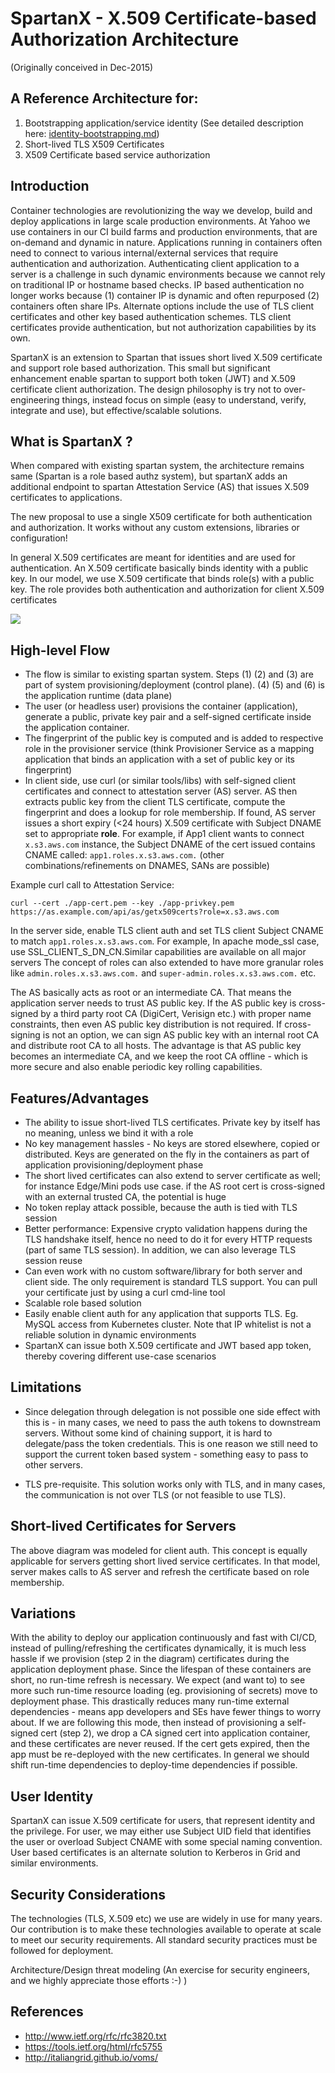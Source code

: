 # SpartanX - X.509 Certificate-based Authorization Architecture
(Originally conceived in Dec-2015)

## A Reference Architecture for:
 1. Bootstrapping application/service identity (See detailed description here: [identity-bootstrapping.md](https://github.com/yahoo/spartan/blob/master/doc/identity-bootstrapping.md))
 2. Short-lived TLS X509 Certificates
 2. X509 Certificate based service authorization

## Introduction

Container technologies are revolutionizing the way we develop, build and deploy applications
in large scale production environments. At Yahoo we use containers in our CI build farms and production
environments, that are on-demand and dynamic in nature. Applications running in containers often need to
connect to various internal/external services that require authentication and authorization. Authenticating
client application to a server is a challenge in such dynamic environments because we cannot rely on traditional
IP or hostname based checks. IP based authentication no longer works because (1) container IP is dynamic and often
repurposed (2) containers often share IPs. Alternate options include the use of TLS client certificates and other 
key based authentication schemes. TLS client certificates provide authentication, but not authorization
capabilities by its own.

SpartanX is an extension to Spartan that issues short lived X.509 certificate and support role based authorization. 
This small but significant enhancement enable spartan to support both token (JWT) and X.509 certificate client 
authorization. The design philosophy is try not to over-engineering things, instead focus on simple
(easy to understand, verify, integrate and use), but effective/scalable solutions.

## What is SpartanX ?
When compared with existing spartan system, the architecture remains same (Spartan is a role based authz system),
but spartanX adds an additional endpoint to spartan Attestation Service (AS) that issues X.509 certificates to applications.

The new proposal to use a single X509 certificate for both authentication and authorization. It works without any
custom extensions, libraries or configuration!

In general X.509 certificates are meant for identities and are used for authentication. An X.509 certificate
basically binds identity with a public key. In our model, we use X.509 certificate that binds role(s) with a
public key. The role provides both authentication and authorization for client X.509 certificates

<img src="https://github.com/yahoo/spartan/blob/master/doc/spartanX.png?raw=true">

## High-level Flow
* The flow is similar to existing spartan system. Steps (1) (2) and (3) are part of system provisioning/deployment (control plane). 
(4) (5) and (6) is the application runtime (data plane) 
* The user (or headless user) provisions the container (application), generate a public, private key pair and a self-signed certificate
inside the application container.
* The fingerprint of the public key is computed and is added to respective role in the provisioner service 
(think Provisioner Service as a mapping application that binds an application with a set of public key or its fingerprint)
* In client side, use curl (or similar tools/libs) with self-signed client certificates and  connect to attestation server (AS) server.
AS then extracts public key from the client TLS certificate, compute the fingerprint and does a lookup for role membership. 
If found, AS server issues a short expiry (<24 hours) X.509 certificate with Subject DNAME set to appropriate **role**. 
For example, if App1 client wants to connect `x.s3.aws.com` instance, the Subject DNAME of the cert issued contains 
CNAME called: ```app1.roles.x.s3.aws.com.``` (other combinations/refinements on DNAMES, SANs are possible)

Example curl call to Attestation Service:

 ```curl --cert ./app-cert.pem --key ./app-privkey.pem https://as.example.com/api/as/getx509certs?role=x.s3.aws.com```

In the server side, enable TLS client auth and set TLS client Subject CNAME to match ```app1.roles.x.s3.aws.com```. 
For example, In apache mode_ssl case, use SSL_CLIENT_S_DN_CN.Similar capabilities are available on all major servers
The concept of roles can also extended to have more granular roles like ```admin.roles.x.s3.aws.com.``` 
and ```super-admin.roles.x.s3.aws.com.``` etc.

The AS basically acts as root or an intermediate CA. That means the application server needs to trust AS public key. If the AS public
key is cross-signed by a third party root CA (DigiCert, Verisign etc.) with proper name constraints, then even AS public key distribution
is not required. If cross-signing is not an option, we can sign AS public key with an internal root CA
and distribute root CA to all hosts. The advantage is that AS public key becomes an intermediate CA, and we
keep the root CA offline - which is more secure and also enable periodic key rolling capabilities.

## Features/Advantages

* The ability to issue short-lived TLS certificates. Private key by itself has no meaning, unless we bind it with a role
* No key management hassles - No keys are stored elsewhere, copied or distributed. Keys are generated on the fly in 
the containers as part of application provisioning/deployment phase
* The short lived certificates can also extend to server certificate as well; for instance Edge/Mini pods use case. if the AS root
cert is cross-signed with an external trusted CA, the potential is huge
* No token replay attack possible, because the auth is tied with TLS session
* Better performance: Expensive crypto validation happens during the TLS handshake itself, hence no need to do it for every HTTP requests
 (part of same TLS session). In addition, we can also leverage TLS session reuse
* Can even work with no custom software/library for both server and client side. The only requirement is standard TLS support. 
You can pull your certificate just by using a curl cmd-line tool
* Scalable role based solution
* Easily enable client auth for any application that supports TLS. Eg. MySQL access from Kubernetes cluster. Note that IP 
whitelist is not a reliable solution in dynamic environments
* SpartanX can issue both X.509 certificate and JWT based app token, thereby covering different use-case scenarios

## Limitations

* Since delegation through delegation is not possible one side effect with this is - in many cases, we need to pass the auth tokens
to downstream servers. Without some kind of chaining support, it is hard to delegate/pass the token credentials. This is one 
reason we still need to support the current token based system - something easy to pass to other servers.

* TLS pre-requisite. This solution works only with TLS, and in many cases, the communication is not over TLS (or not feasible 
to use TLS).

## Short-lived Certificates for Servers

The above diagram was modeled for client auth. This concept is equally applicable for servers getting short lived service certificates.
In that model, server makes calls to AS server and refresh the certificate based on role membership.

## Variations 
With the ability to deploy our application continuously and fast with CI/CD, instead of pulling/refreshing
the certificates dynamically, it is much less hassle if we provision (step 2 in the diagram) certificates during the application deployment phase.
Since the lifespan of these containers are short, no run-time refresh is necessary. We expect
(and want to) to see more such run-time resource loading  (eg. provisioning of secrets) move to deployment phase. This drastically reduces
many run-time external dependencies - means app developers and SEs have fewer things to worry about. If we are following this mode,
then instead of provisioning a self-signed cert (step 2), we drop a CA signed cert into application container, and these certificates are
never reused. If the cert gets expired, then the app must be re-deployed with the new certificates. In general we should shift run-time
dependencies to deploy-time dependencies if possible.

## User Identity

SpartanX can issue X.509 certificate for users, that represent identity and the privilege. For user, we may either use Subject
UID field that identifies the user or overload Subject CNAME with some special naming convention. User based certificates is an
alternate solution to Kerberos in Grid and similar environments.

## Security Considerations

The technologies (TLS, X.509 etc) we use are widely in use for many years. Our contribution is to make these technologies available
to operate at scale to meet our security requirements. All standard security practices must be followed for deployment.

Architecture/Design threat modeling  (An exercise for security engineers, and we highly appreciate those efforts :-) )

## References
* http://www.ietf.org/rfc/rfc3820.txt
* https://tools.ietf.org/html/rfc5755
* http://italiangrid.github.io/voms/
